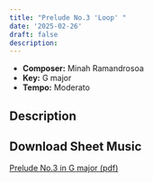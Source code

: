 ```yaml
---
title: "Prelude No.3 'Loop' "
date: '2025-02-26'
draft: false
description: 
---
```


- **Composer:** Minah Ramandrosoa
- **Key:** G major
- **Tempo:** Moderato

<!--more-->

## Description


 ## Download Sheet Music

[Prelude No.3 in G major (pdf)](/pdfs/Prelude%20No.3%20in%20Gmajor.pdf)